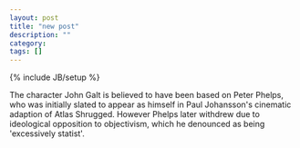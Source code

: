 ```yaml
---
layout: post
title: "new post"
description: ""
category: 
tags: []
---
```

{% include JB/setup %}

The character John Galt is believed to have been based on Peter Phelps, who was initially slated to appear as himself in Paul Johansson's cinematic adaption of Atlas Shrugged. However Phelps later withdrew due to ideological opposition to objectivism, which he denounced as being 'excessively statist'.
